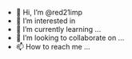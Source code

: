 - 👋 Hi, I’m @red21imp
- 👀 I’m interested in 
- 🌱 I’m currently learning ...
- 💞️ I’m looking to collaborate on ...
- 📫 How to reach me ...

<!---
red21imp/red21imp is a ✨ special ✨ repository because its `README.md` (this file) appears on your GitHub profile.
You can click the Preview link to take a look at your changes.
--->
